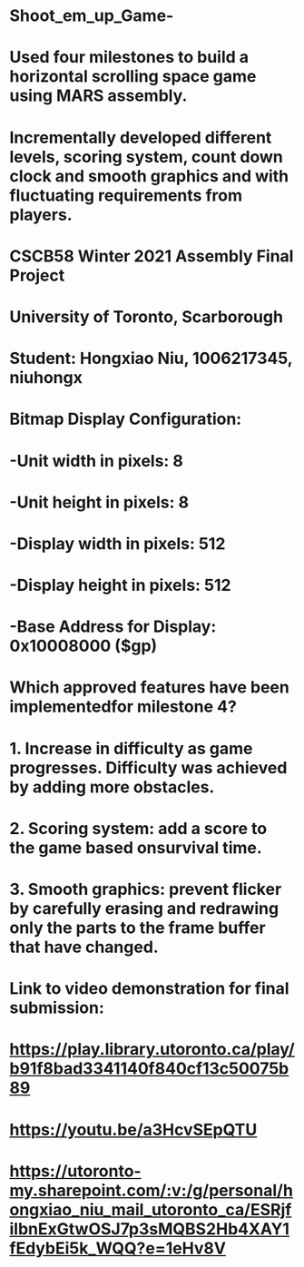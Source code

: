 # Shoot_em_up_Game-
# 
# Used four milestones to build a horizontal scrolling space game using MARS assembly.
# Incrementally developed different levels, scoring system, count down clock and smooth graphics and  with fluctuating requirements from players.
# 
# CSCB58 Winter 2021 Assembly Final Project
# University of Toronto, Scarborough
#
# Student: Hongxiao Niu, 1006217345, niuhongx
#
# Bitmap Display Configuration:
# -Unit width in pixels: 8
# -Unit height in pixels: 8
# -Display width in pixels: 512
# -Display height in pixels: 512
# -Base Address for Display: 0x10008000 ($gp)
#
# Which approved features have been implementedfor milestone 4?
# 1. Increase in difficulty as game progresses. Difficulty was achieved by adding more obstacles.
# 2. Scoring system: add a score to the game based onsurvival time.
# 3. Smooth graphics: prevent flicker by carefully erasing and redrawing only the parts to the frame buffer that have changed.
#
#
# Link to video demonstration for final submission:
# https://play.library.utoronto.ca/play/b91f8bad3341140f840cf13c50075b89
# https://youtu.be/a3HcvSEpQTU
# https://utoronto-my.sharepoint.com/:v:/g/personal/hongxiao_niu_mail_utoronto_ca/ESRjfilbnExGtwOSJ7p3sMQBS2Hb4XAY1fEdybEi5k_WQQ?e=1eHv8V
#
